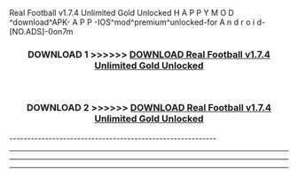  Real Football v1.7.4 Unlimited Gold Unlocked  H A P P Y M O D ^download^APK- A P P -IOS^mod^premium^unlocked-for A n d r o i d-[NO.ADS]-0on7m



<div align="center">

<h3>DOWNLOAD 1 >>>>>> <a href="https://en-mod.web.app/?en= Real Football v1.7.4 Unlimited Gold Unlocked ">DOWNLOAD Real Football v1.7.4 Unlimited Gold Unlocked  </a></h3><br>

<h3>DOWNLOAD 2 >>>>>> <a href="https://en-mod.web.app/?en= Real Football v1.7.4 Unlimited Gold Unlocked ">DOWNLOAD Real Football v1.7.4 Unlimited Gold Unlocked  </a></h3>

</div>
----------------------------------------------------------

----------------------------------------------------------

----------------------------------------------------------

----------------------------------------------------------



